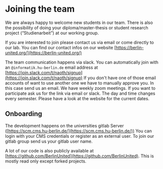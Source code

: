 # Joining the team
We are always happy to welcome new students in our team. There is also the possibility of doing your 
diploma/master-thesis or student research project (“Studienarbeit”) at our working group.

If you are interested to join please contact us via email or come directly to our lab. You can find our contact infos
on our website [https://berlin-united.org/](https://berlin-united.org/)

The team communication happens via slack. You can automatically join with an `@informatik.hu-berlin.de` email address at
[https://join.slack.com/t/naoth/signup](https://join.slack.com/t/naoth/signup) If you don't have one of those email 
accounts of want to use another one we have to manually approve you. In this case send us an email.
We have weekly zoom meetings. If you want to participate ask us for the link via email or slack. 
The day and time changes every semester. Please have a look at the website for the current dates.

## Onboarding
The development happens on the universities gitlab Server ([https://scm.cms.hu-berlin.de/](https://scm.cms.hu-berlin.de/)) You can login with your CMS
credentials or register as an external user. To join our gitlab group send us your gitlab user name.

A lot of our code is also publicly available at [https://github.com/BerlinUnited](https://github.com/BerlinUnited).
This is mostly read only except forked projects.
